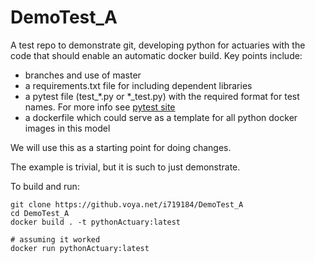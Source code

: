 # DemoTest_A
A test repo to demonstrate git, developing python for actuaries with the code that should enable an automatic docker build. Key points include:
- branches and use of master
- a requirements.txt file for including dependent libraries
- a pytest file (test_*.py or *_test.py) with the required format for test names. For more info see [pytest site](https://docs.pytest.org/en/latest/getting-started.html)
- a dockerfile which could serve as a template for all python docker images in this model

We will use this as a starting point for doing changes.

The example is trivial, but it is such to just demonstrate.

To build and run:

```
git clone https://github.voya.net/i719184/DemoTest_A
cd DemoTest_A
docker build . -t pythonActuary:latest

# assuming it worked
docker run pythonActuary:latest
```
